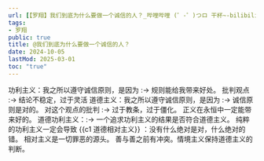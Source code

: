 ```yaml
---
url: [【罗翔】我们到底为什么要做一个诚信的人？_哔哩哔哩 (゜-゜)つロ 干杯~-bilibili](https://www.bilibili.com/video/BV1eE41157se)
tags:
- 罗翔
public: true
title: @我们到底为什么要做一个诚信的人？
date: 2024-10-05
lastMod: 2025-03-01
toc: "true"
---
```


功利主义：我之所以遵守诚信原则，是因为 :-> 规则能给我带来好处。
批判观点 :-> 结论不稳定，过于灵活
道德主义：我之所以遵守诚信原则，是因为 :-> 诚信原则是对的。
对这个观点的批判 :-> 过于教条，过于僵化。
正义在永恒中一定能带来好的。
道德功利主义：:-> 一个追求功利主义的结果是否符合道德主义。
纯粹的功利主义一定会导致  {{c1 道德相对主义}} ：没有什么绝对是对，什么绝对的错。
相对主义是一切罪恶的源头。
善与善之前有冲突。情境主义保持道德主义的判断。